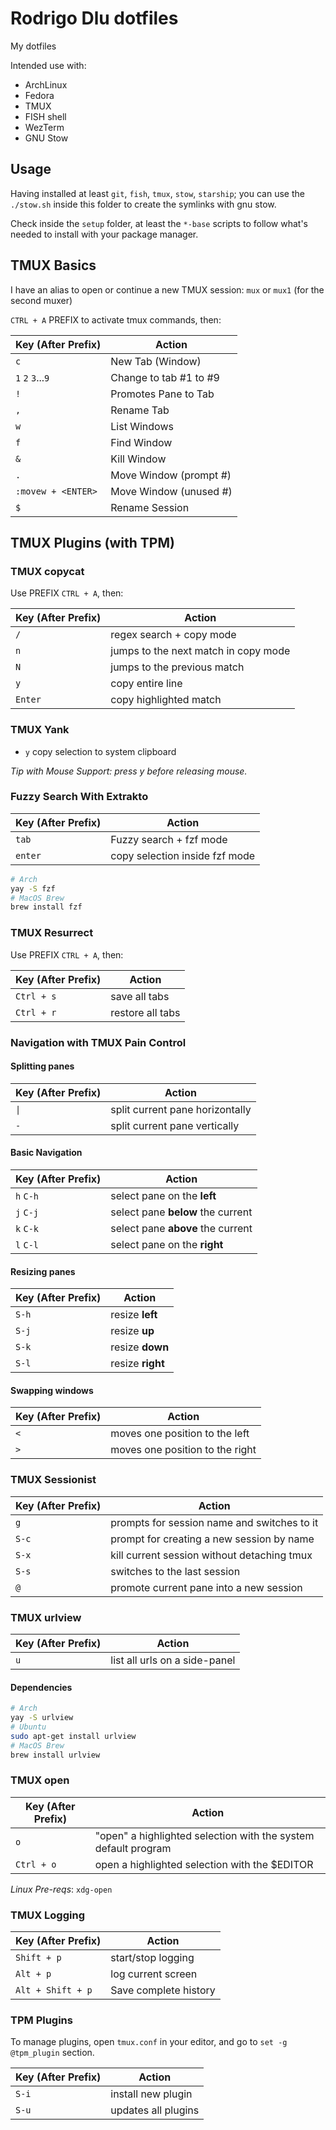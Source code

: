 # Rodrigo Dlu dotfiles

My dotfiles

Intended use with:

- ArchLinux
- Fedora
- TMUX
- FISH shell
- WezTerm
- GNU Stow

## Usage

Having installed at least `git`, `fish`, `tmux`, `stow`, `starship`; you can use the `./stow.sh` inside this folder to create the symlinks with gnu stow.

Check inside the `setup` folder, at least the `*-base` scripts to follow what's needed to install with your package manager.

## TMUX Basics

I have an alias to open or continue a new TMUX session: `mux` or `mux1` (for the second muxer)

`CTRL + A` PREFIX to activate tmux commands, then:

| Key (After Prefix) | Action                 |
| ------------------ | ---------------------- |
| `c`                | New Tab (Window)       |
| `1` `2` `3`...`9`  | Change to tab #1 to #9 |
| `!`                | Promotes Pane to Tab   |
| `,`                | Rename Tab             |
| `w`                | List Windows           |
| `f`                | Find Window            |
| `&`                | Kill Window            |
| `.`                | Move Window (prompt #) |
| `:movew + <ENTER>` | Move Window (unused #) |
| `$`                | Rename Session         |

## TMUX Plugins (with TPM)

### TMUX copycat

Use PREFIX `CTRL + A`, then:

| Key (After Prefix) | Action                               |
| ------------------ | ------------------------------------ |
| `/`                | regex search + copy mode             |
| `n`                | jumps to the next match in copy mode |
| `N`                | jumps to the previous match          |
| `y`                | copy entire line                     |
| `Enter`            | copy highlighted match               |

### TMUX Yank

- `y` copy selection to system clipboard

_Tip with Mouse Support: press y before releasing mouse._

### Fuzzy Search With Extrakto

| Key (After Prefix) | Action                         |
| ------------------ | ------------------------------ |
| `tab`              | Fuzzy search + fzf mode        |
| `enter`            | copy selection inside fzf mode |

```sh
# Arch
yay -S fzf
# MacOS Brew
brew install fzf
```

### TMUX Resurrect

Use PREFIX `CTRL + A`, then:

| Key (After Prefix) | Action           |
| ------------------ | ---------------- |
| `Ctrl + s`         | save all tabs    |
| `Ctrl + r`         | restore all tabs |

### Navigation with TMUX Pain Control

#### Splitting panes

| Key (After Prefix) | Action                          |
| ------------------ | ------------------------------- |
| `\|`               | split current pane horizontally |
| `-`                | split current pane vertically   |

#### Basic Navigation

| Key (After Prefix) | Action                            |
| ------------------ | --------------------------------- |
| `h` `C-h`          | select pane on the **left**       |
| `j` `C-j`          | select pane **below** the current |
| `k` `C-k`          | select pane **above** the current |
| `l` `C-l`          | select pane on the **right**      |

#### Resizing panes

| Key (After Prefix) | Action           |
| ------------------ | ---------------- |
| `S-h`              | resize **left**  |
| `S-j`              | resize **up**    |
| `S-k`              | resize **down**  |
| `S-l`              | resize **right** |

#### Swapping windows

| Key (After Prefix) | Action                          |
| ------------------ | ------------------------------- |
| `<`                | moves one position to the left  |
| `>`                | moves one position to the right |

### TMUX Sessionist

| Key (After Prefix) | Action                                      |
| ------------------ | ------------------------------------------- |
| `g`                | prompts for session name and switches to it |
| `S-c`              | prompt for creating a new session by name   |
| `S-x`              | kill current session without detaching tmux |
| `S-s`              | switches to the last session                |
| `@`                | promote current pane into a new session     |

### TMUX urlview

| Key (After Prefix) | Action                        |
| ------------------ | ----------------------------- |
| `u`                | list all urls on a side-panel |

#### Dependencies

```sh
# Arch
yay -S urlview
# Ubuntu
sudo apt-get install urlview
# MacOS Brew
brew install urlview
```

### TMUX open

| Key (After Prefix) | Action                                                         |
| ------------------ | -------------------------------------------------------------- |
| `o`                | "open" a highlighted selection with the system default program |
| `Ctrl + o`         | open a highlighted selection with the $EDITOR                  |

_Linux Pre-reqs_: `xdg-open`

### TMUX Logging

| Key (After Prefix) | Action                |
| ------------------ | --------------------- |
| `Shift + p`        | start/stop logging    |
| `Alt + p`          | log current screen    |
| `Alt + Shift + p`  | Save complete history |

### TPM Plugins

To manage plugins, open `tmux.conf` in your editor, and go to `set -g @tpm_plugin` section.

| Key (After Prefix) | Action              |
| ------------------ | ------------------- |
| `S-i`              | install new plugin  |
| `S-u`              | updates all plugins |
